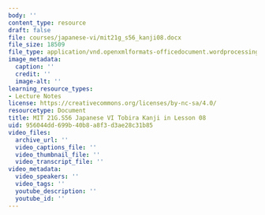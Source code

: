 ```yaml
---
body: ''
content_type: resource
draft: false
file: courses/japanese-vi/mit21g_s56_kanji08.docx
file_size: 18509
file_type: application/vnd.openxmlformats-officedocument.wordprocessingml.document
image_metadata:
  caption: ''
  credit: ''
  image-alt: ''
learning_resource_types:
- Lecture Notes
license: https://creativecommons.org/licenses/by-nc-sa/4.0/
resourcetype: Document
title: MIT 21G.S56 Japanese VI Tobira Kanji in Lesson 08
uid: 956044dd-699b-40b8-a8f3-d3ae28c31b85
video_files:
  archive_url: ''
  video_captions_file: ''
  video_thumbnail_file: ''
  video_transcript_file: ''
video_metadata:
  video_speakers: ''
  video_tags: ''
  youtube_description: ''
  youtube_id: ''
---
```

